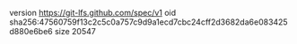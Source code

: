 version https://git-lfs.github.com/spec/v1
oid sha256:47560759f13c2c5c0a757c9d9a1ecd7cbc24cff2d3682da6e083425d880e6be6
size 20547
